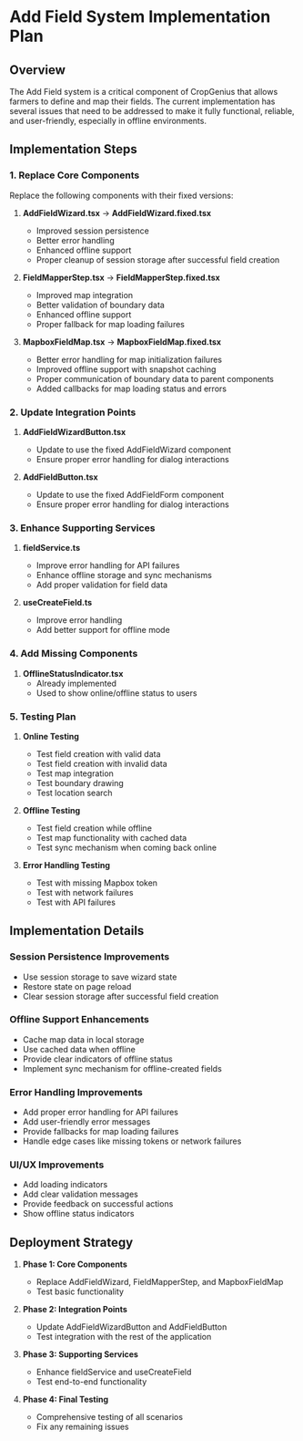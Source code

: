 # Add Field System Implementation Plan

## Overview

The Add Field system is a critical component of CropGenius that allows farmers to define and map their fields. The current implementation has several issues that need to be addressed to make it fully functional, reliable, and user-friendly, especially in offline environments.

## Implementation Steps

### 1. Replace Core Components

Replace the following components with their fixed versions:

1. **AddFieldWizard.tsx** → **AddFieldWizard.fixed.tsx**
   - Improved session persistence
   - Better error handling
   - Enhanced offline support
   - Proper cleanup of session storage after successful field creation

2. **FieldMapperStep.tsx** → **FieldMapperStep.fixed.tsx**
   - Improved map integration
   - Better validation of boundary data
   - Enhanced offline support
   - Proper fallback for map loading failures

3. **MapboxFieldMap.tsx** → **MapboxFieldMap.fixed.tsx**
   - Better error handling for map initialization failures
   - Improved offline support with snapshot caching
   - Proper communication of boundary data to parent components
   - Added callbacks for map loading status and errors

### 2. Update Integration Points

1. **AddFieldWizardButton.tsx**
   - Update to use the fixed AddFieldWizard component
   - Ensure proper error handling for dialog interactions

2. **AddFieldButton.tsx**
   - Update to use the fixed AddFieldForm component
   - Ensure proper error handling for dialog interactions

### 3. Enhance Supporting Services

1. **fieldService.ts**
   - Improve error handling for API failures
   - Enhance offline storage and sync mechanisms
   - Add proper validation for field data

2. **useCreateField.ts**
   - Improve error handling
   - Add better support for offline mode

### 4. Add Missing Components

1. **OfflineStatusIndicator.tsx**
   - Already implemented
   - Used to show online/offline status to users

### 5. Testing Plan

1. **Online Testing**
   - Test field creation with valid data
   - Test field creation with invalid data
   - Test map integration
   - Test boundary drawing
   - Test location search

2. **Offline Testing**
   - Test field creation while offline
   - Test map functionality with cached data
   - Test sync mechanism when coming back online

3. **Error Handling Testing**
   - Test with missing Mapbox token
   - Test with network failures
   - Test with API failures

## Implementation Details

### Session Persistence Improvements

- Use session storage to save wizard state
- Restore state on page reload
- Clear session storage after successful field creation

### Offline Support Enhancements

- Cache map data in local storage
- Use cached data when offline
- Provide clear indicators of offline status
- Implement sync mechanism for offline-created fields

### Error Handling Improvements

- Add proper error handling for API failures
- Add user-friendly error messages
- Provide fallbacks for map loading failures
- Handle edge cases like missing tokens or network failures

### UI/UX Improvements

- Add loading indicators
- Add clear validation messages
- Provide feedback on successful actions
- Show offline status indicators

## Deployment Strategy

1. **Phase 1: Core Components**
   - Replace AddFieldWizard, FieldMapperStep, and MapboxFieldMap
   - Test basic functionality

2. **Phase 2: Integration Points**
   - Update AddFieldWizardButton and AddFieldButton
   - Test integration with the rest of the application

3. **Phase 3: Supporting Services**
   - Enhance fieldService and useCreateField
   - Test end-to-end functionality

4. **Phase 4: Final Testing**
   - Comprehensive testing of all scenarios
   - Fix any remaining issues